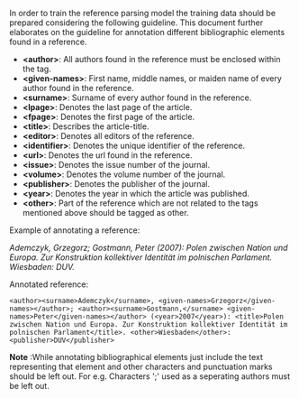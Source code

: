 In order to train the reference parsing model the training data should be prepared considering the following guideline.
This document further elaborates on the guideline for annotation different bibliographic elements found in a reference.


*  **\<author>**: All authors found in the reference must be enclosed within the <author> </author> tag.
*  **\<given-names>**: First name, middle names, or maiden name of every author found in the reference. 
*  **\<surname>**: Surname of every author found in the reference.
*  **\<lpage>**: Denotes the last page of the article.
*  **\<fpage>**: Denotes the first page of the article.
*  **\<title>**: Describes the article-title.
*  **\<editor>**: Denotes all editors of the reference.
*  **\<identifier>**: Denotes the unique identifier of the reference.
*  **\<url>**: Denotes the url found in the reference.
*  **\<issue>**: Denotes the issue number of the journal.
*  **\<volume>**: Denotes the volume number of the journal.
*  **\<publisher>**: Denotes the publisher of the journal.
*  **\<year>**: Denotes the year in which the article was published.
*  **\<other>**: Part of the reference which are not related to the tags mentioned above should be tagged as other.


Example of annotating a reference:

*Ademczyk, Grzegorz; Gostmann, Peter (2007): Polen zwischen Nation und Europa. Zur Konstruktion kollektiver Identität im polnischen Parlament. Wiesbaden: DUV.*

Annotated reference:

`<author><surname>Ademczyk</surname>, <given-names>Grzegorz</given-names></author>; <author><surname>Gostmann,</surname> <given-names>Peter</given-names></author> (<year>2007</year>): <title>Polen zwischen Nation und Europa. Zur Konstruktion kollektiver Identität im polnischen Parlament</title>. <other>Wiesbaden</other>: <publisher>DUV</publisher>`

**Note** :While annotating bibliographical elements just include the text representing that element and other characters and punctuation marks should be left out. 
For e.g. Characters ';' used as a seperating authors must be left out.
